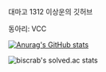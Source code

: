 대마고 1312 이상운의 깃허브<br/>

동아리: VCC

[![Anurag's GitHub stats](https://github-readme-stats.vercel.app/api?username=biscrab)](https://github.com/anuraghazra/github-readme-stats)

![biscrab's solved.ac stats](https://github-readme-solvedac.hyp3rflow.vercel.app/api/?handle=biscrab)


